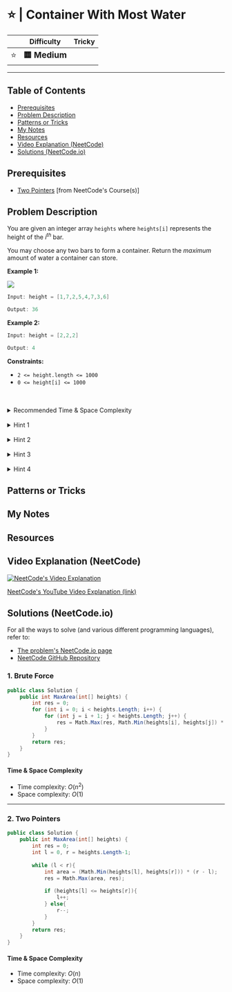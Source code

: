 # ⭐ | Container With Most Water

|   | Difficulty | Tricky |
|---|------------|--------|
| <big>⭐<big> | <big>**🟨 Medium**</big> | <big></big> |


---

## Table of Contents

- [Prerequisites](#prerequisites)
- [Problem Description](#problem-description)
- [Patterns or Tricks](#patterns-or-tricks)
- [My Notes](#my-notes)
- [Resources](#resources)
- [Video Explanation (NeetCode)](#video-explanation-neetcode)
- [Solutions (NeetCode.io)](#solutions-neetcodeio)
    


## Prerequisites
- [Two Pointers](https://neetcode.io/courses/advanced-algorithms/3) [from NeetCode's Course(s)]


## Problem Description
You are given an integer array `heights` where `heights[i]` represents the height of the $i^{th}$ bar.

You may choose any two bars to form a container. Return the *maximum* amount of water a container can store.

**Example 1:**

![](https://imagedelivery.net/CLfkmk9Wzy8_9HRyug4EVA/77f004c6-e773-4e63-7b99-a2309303c700/public)

```java
Input: height = [1,7,2,5,4,7,3,6]

Output: 36
```

**Example 2:**

```java
Input: height = [2,2,2]

Output: 4
```

**Constraints:**
* `2 <= height.length <= 1000`
* `0 <= height[i] <= 1000`

<br>
<br>
<details class="hint-accordion">  
    <summary>Recommended Time & Space Complexity</summary>
    <p>
    You should aim for a solution with <code>O(n)</code> time and <code>O(1)</code> space, where <code>n</code> is the size of the input array.
    </p>
</details>

<br>
<details class="hint-accordion">  
    <summary>Hint 1</summary>
    <p>
    A brute force solution would be to try all pairs of bars in the array, compute the water for each pair, and return the maximum water among all pairs. This would be an <code>O(n^2)</code> solution. Can you think of a better way?
    </p>
</details>

<br>
<details class="hint-accordion">  
    <summary>Hint 2</summary>
    <p>
    Can you think of an algorithm that runs in linear time and is commonly used in problems that deal with pairs of numbers? Find a formula to calculate the amount of water when we fix two heights.
    </p>
</details>

<br>
<details class="hint-accordion">  
    <summary>Hint 3</summary>
    <p>
    We can use the two pointer algorithm. One pointer is at the start and the other at the end. At each step, we calculate the amount of water using the formula <code>(j - i) * min(heights[i], heights[j])</code>. Then, we move the pointer that has the smaller height value. Can you think why we only move the pointer at smaller height?
    </p>
</details>

<br>
<details class="hint-accordion">  
    <summary>Hint 4</summary>
    <p>
    In the formula, the amount of water depends only on the minimum height. Therefore, it is appropriate to replace the smaller height value.
    </p>
</details>

## Patterns or Tricks
<!-- This section is for any patterns or tricks noticed/spotted when solving the question which we can use as an indication of using the same approach(es) used here when facing another problems somewhat like this. -->

## My Notes


## Resources


## Video Explanation (NeetCode)
[![NeetCode's Video Explanation](https://img.youtube.com/vi/UuiTKBwPgAo/0.jpg)](https://www.youtube.com/watch?v=UuiTKBwPgAo)

[NeetCode's YouTube Video Explanation (link)](https://www.youtube.com/watch?v=UuiTKBwPgAo)


## Solutions (NeetCode.io)
For all the ways to solve (and various different programming languages), refer to:
- [The problem's NeetCode.io page](https://neetcode.io/problems/max-water-container)
- [NeetCode GitHub Repository](https://github.com/neetcode-gh/leetcode)

### 1. Brute Force






```csharp
public class Solution {
    public int MaxArea(int[] heights) {
        int res = 0;
        for (int i = 0; i < heights.Length; i++) {
            for (int j = i + 1; j < heights.Length; j++) {
                res = Math.Max(res, Math.Min(heights[i], heights[j]) * (j - i));
            }
        }
        return res;
    }
}
```




#### Time & Space Complexity

* Time complexity: $O(n ^ 2)$
* Space complexity: $O(1)$

---

### 2. Two Pointers






```csharp
public class Solution {
    public int MaxArea(int[] heights) {
        int res = 0;
        int l = 0, r = heights.Length-1;
        
        while (l < r){
            int area = (Math.Min(heights[l], heights[r])) * (r - l);
            res = Math.Max(area, res);
            
            if (heights[l] <= heights[r]){
                l++;
            } else{
                r--;
            }
        }
        return res;
    }
}
```




#### Time & Space Complexity

* Time complexity: $O(n)$
* Space complexity: $O(1)$
